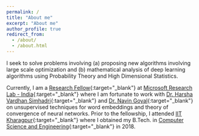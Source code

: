 ```yaml
---
permalink: /
title: "About me"
excerpt: "About me"
author_profile: true
redirect_from: 
  - /about/
  - /about.html
---
```

I seek to solve problems involving (a) proposing new algorithms involving large scale optimization and (b) mathematical analysis of deep learning algorithms using Probability Theory and High Dimensional Statistics. 

Currently, I am a [Research Fellow](https://www.microsoft.com/en-us/research/lab/microsoft-research-india/research-fellow-program/?#){:target="_blank"} at [Microsoft Research Lab - India](https://www.microsoft.com/en-us/research/lab/microsoft-research-india/){:target="_blank"} where I am fortunate to work with [Dr. Harsha Vardhan Simhadri](http://harsha-simhadri.org/){:target="_blank"} and [Dr. Navin Goyal](https://dblp.uni-trier.de/pers/hd/g/Goyal:Navin){:target="_blank"} on unsupervised techniques for word embeddings and theory of convergence of neural networks. Prior to the fellowship, I attended [IIT Kharagpur](http://www.iitkgp.ac.in){:target="_blank"} where I obtained my B.Tech. in [Computer Science and Engineering](http://cse.iitkgp.ac.in/){:target="_blank"} in 2018.







